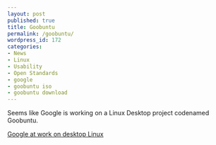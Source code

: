 ```yaml
---
layout: post
published: true
title: Goobuntu
permalink: /goobuntu/
wordpress_id: 172
categories:
- News
- Linux
- Usability
- Open Standards
- google
- goobuntu iso
- goobuntu download
---
```



Seems like Google is working on a Linux Desktop project codenamed Goobuntu.

<a href="http://www.theregister.co.uk/2006/01/31/google_goes_desktop_linux/">Google at work on desktop Linux</a>

